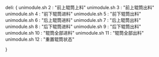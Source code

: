 deli: 
{
    unimodule.sh 2 : "前上辊筒上料"
    unimodule.sh 3 : "前上辊筒出料"
    unimodule.sh 4 : "前下辊筒进料"
    unimodule.sh 5 : "前下辊筒出料"
    unimodule.sh 6 : "后上辊筒进料"
    unimodule.sh 7 : "后上辊筒出料"
    unimodule.sh 8 : "后下辊筒进料"
    unimodule.sh 9 : "后下辊筒出料"
    unimodule.sh 10 : "辊筒全部进料"
    unimodule.sh 11 : "辊筒全部出料"
    unimodule.sh 12 : "重置辊筒状态"

}